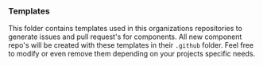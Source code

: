 ### Templates

This folder contains templates used in this organizations repositories to generate issues and pull request's for components. All new component repo's will be created with these templates in their `.github` folder. Feel free to modify or even remove them depending on your projects specific needs.